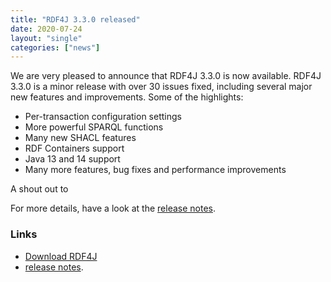```yaml
---
title: "RDF4J 3.3.0 released"
date: 2020-07-24
layout: "single"
categories: ["news"]
---
```

We are very pleased to announce that RDF4J 3.3.0 is now available.  RDF4J 3.3.0 is a minor release with over 30 issues fixed, including several major new features and improvements. Some of the highlights:

 - Per-transaction configuration settings
 - More powerful SPARQL functions
 - Many new SHACL features
 - RDF Containers support
 - Java 13 and 14 support
 - Many more features, bug fixes and performance improvements
 
 A shout out to 

For more details, have a look at the [release notes](/release-notes/3.3.0).
<!--more-->
### Links

- [Download RDF4J](/download/)
- [release notes](/release-notes/3.3.0).

